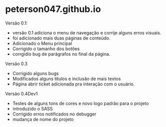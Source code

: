 # peterson047.github.io
Versão 0.1:
- versão 0.1 adiciona o menu de navegação e corrije alguns erros visuais.
- foi adicionado mais duas páginas de conteúdo.
- Adicionado o Menu principal
- Corrigido o tamanho dos botões
- corrgidio bug de parágrafos no final da página.

Versão 0.3
- Corrigido alguns bugs
- Modificados alguns títulos e inclusão de mais textos
- Página abrir ticket adicionada pra interação com o usuário.

Versão 0.4Dev1
- Testes de alguns tons de cores e novo logo padrão para o projeto
- introduzido o SASS
- Corrigido erros notificados no debugger
- mudança de nome do projeto
